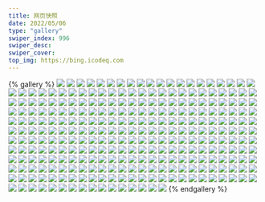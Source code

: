 ```yaml
---
title: 网页快照
date: 2022/05/06 
type: "gallery" 
swiper_index: 996
swiper_desc: 
swiper_cover: 
top_img: https://bing.icodeq.com 
---
```


{% gallery %}
![](https://alist.learnonly.xyz/d/!网页快照/time.run-us-west2.goorm.io/2022-09-06_09-57-51.png)
![](https://alist.learnonly.xyz/d/!网页快照/time.run-us-west2.goorm.io/2022-09-04_15-57-40.png)
![](https://alist.learnonly.xyz/d/!网页快照/time.run-us-west2.goorm.io/2022-09-05_19-01-15.png)
![](https://alist.learnonly.xyz/d/!网页快照/time.run-us-west2.goorm.io/2022-09-04_03-27-10.png)
![](https://alist.learnonly.xyz/d/!网页快照/time.run-us-west2.goorm.io/2022-09-04_18-59-03.png)
![](https://alist.learnonly.xyz/d/!网页快照/time.run-us-west2.goorm.io/2022-09-04_05-00-31.png)
![](https://alist.learnonly.xyz/d/!网页快照/time.run-us-west2.goorm.io/2022-09-05_16-00-58.png)
![](https://alist.learnonly.xyz/d/!网页快照/time.run-us-west2.goorm.io/2022-09-06_19-02-48.png)
![](https://alist.learnonly.xyz/d/!网页快照/time.run-us-west2.goorm.io/2022-09-05_03-37-03.png)
![](https://alist.learnonly.xyz/d/!网页快照/time.run-us-west2.goorm.io/2022-09-06_05-23-15.png)
![](https://alist.learnonly.xyz/d/!网页快照/time.run-us-west2.goorm.io/2022-09-05_21-57-48.png)
![](https://alist.learnonly.xyz/d/!网页快照/time.run-us-west2.goorm.io/2022-09-05_10-01-19.png)
![](https://alist.learnonly.xyz/d/!网页快照/time.run-us-west2.goorm.io/2022-09-05_13-35-28.png)
![](https://alist.learnonly.xyz/d/!网页快照/time.run-us-west2.goorm.io/2022-09-04_09-57-34.png)
![](https://alist.learnonly.xyz/d/!网页快照/time.run-us-west2.goorm.io/2022-09-05_05-15-58.png)
![](https://alist.learnonly.xyz/d/!网页快照/time.run-us-west2.goorm.io/2022-09-06_03-37-26.png)
![](https://alist.learnonly.xyz/d/!网页快照/time.run-us-west2.goorm.io/2022-09-04_13-21-25.png)
![](https://alist.learnonly.xyz/d/!网页快照/time.run-us-west2.goorm.io/2022-09-05_07-25-32.png)
![](https://alist.learnonly.xyz/d/!网页快照/time.run-us-west2.goorm.io/2022-09-06_07-32-00.png)
![](https://alist.learnonly.xyz/d/!网页快照/time.run-us-west2.goorm.io/2022-09-06_15-59-06.png)
![](https://alist.learnonly.xyz/d/!网页快照/time.run-us-west2.goorm.io/2022-09-06_13-33-59.png)
![](https://alist.learnonly.xyz/d/!网页快照/time.run-us-west2.goorm.io/2022-09-04_21-57-39.png)
![](https://alist.learnonly.xyz/d/!网页快照/vercel.pighog.repl.co/2022-09-06_13-33-20.png)
![](https://alist.learnonly.xyz/d/!网页快照/vercel.pighog.repl.co/2022-09-04_15-57-05.png)
![](https://alist.learnonly.xyz/d/!网页快照/vercel.pighog.repl.co/2022-09-04_04-59-29.png)
![](https://alist.learnonly.xyz/d/!网页快照/vercel.pighog.repl.co/2022-09-04_09-57-02.png)
![](https://alist.learnonly.xyz/d/!网页快照/vercel.pighog.repl.co/2022-09-06_09-57-19.png)
![](https://alist.learnonly.xyz/d/!网页快照/vercel.pighog.repl.co/2022-09-04_18-58-31.png)
![](https://alist.learnonly.xyz/d/!网页快照/vercel.pighog.repl.co/2022-09-04_21-57-06.png)
![](https://alist.learnonly.xyz/d/!网页快照/vercel.pighog.repl.co/2022-09-04_03-26-35.png)
![](https://alist.learnonly.xyz/d/!网页快照/vercel.pighog.repl.co/2022-09-06_03-36-20.png)
![](https://alist.learnonly.xyz/d/!网页快照/vercel.pighog.repl.co/2022-09-06_05-22-45.png)
![](https://alist.learnonly.xyz/d/!网页快照/vercel.pighog.repl.co/2022-09-05_05-15-24.png)
![](https://alist.learnonly.xyz/d/!网页快照/vercel.pighog.repl.co/2022-09-05_07-24-31.png)
![](https://alist.learnonly.xyz/d/!网页快照/vercel.pighog.repl.co/2022-09-04_13-20-51.png)
![](https://alist.learnonly.xyz/d/!网页快照/vercel.pighog.repl.co/2022-09-06_15-58-28.png)
![](https://alist.learnonly.xyz/d/!网页快照/vercel.pighog.repl.co/2022-09-05_13-33-29.png)
![](https://alist.learnonly.xyz/d/!网页快照/vercel.pighog.repl.co/2022-09-05_21-57-15.png)
![](https://alist.learnonly.xyz/d/!网页快照/vercel.pighog.repl.co/2022-09-05_03-36-18.png)
![](https://alist.learnonly.xyz/d/!网页快照/vercel.pighog.repl.co/2022-09-05_09-58-13.png)
![](https://alist.learnonly.xyz/d/!网页快照/vercel.pighog.repl.co/2022-09-06_19-02-18.png)
![](https://alist.learnonly.xyz/d/!网页快照/vercel.pighog.repl.co/2022-09-05_15-58-26.png)
![](https://alist.learnonly.xyz/d/!网页快照/vercel.pighog.repl.co/2022-09-06_07-31-00.png)
![](https://alist.learnonly.xyz/d/!网页快照/vercel.pighog.repl.co/2022-09-05_19-00-41.png)
![](https://alist.learnonly.xyz/d/!网页快照/alist.learnonly.xyz/2022-09-05_13-30-43.png)
![](https://alist.learnonly.xyz/d/!网页快照/alist.learnonly.xyz/2022-09-05_15-56-23.png)
![](https://alist.learnonly.xyz/d/!网页快照/alist.learnonly.xyz/2022-09-05_05-13-27.png)
![](https://alist.learnonly.xyz/d/!网页快照/alist.learnonly.xyz/2022-09-06_05-21-20.png)
![](https://alist.learnonly.xyz/d/!网页快照/alist.learnonly.xyz/2022-09-06_09-55-37.png)
![](https://alist.learnonly.xyz/d/!网页快照/alist.learnonly.xyz/2022-09-06_15-57-00.png)
![](https://alist.learnonly.xyz/d/!网页快照/alist.learnonly.xyz/2022-09-05_03-30-27.png)
![](https://alist.learnonly.xyz/d/!网页快照/alist.learnonly.xyz/2022-09-05_21-55-43.png)
![](https://alist.learnonly.xyz/d/!网页快照/alist.learnonly.xyz/2022-09-04_13-19-06.png)
![](https://alist.learnonly.xyz/d/!网页快照/alist.learnonly.xyz/2022-09-04_21-55-31.png)
![](https://alist.learnonly.xyz/d/!网页快照/alist.learnonly.xyz/2022-09-05_07-21-58.png)
![](https://alist.learnonly.xyz/d/!网页快照/alist.learnonly.xyz/2022-09-05_18-59-04.png)
![](https://alist.learnonly.xyz/d/!网页快照/alist.learnonly.xyz/2022-09-06_07-29-17.png)
![](https://alist.learnonly.xyz/d/!网页快照/alist.learnonly.xyz/2022-09-06_19-00-26.png)
![](https://alist.learnonly.xyz/d/!网页快照/alist.learnonly.xyz/2022-09-04_15-55-23.png)
![](https://alist.learnonly.xyz/d/!网页快照/alist.learnonly.xyz/2022-09-04_03-25-08.png)
![](https://alist.learnonly.xyz/d/!网页快照/alist.learnonly.xyz/2022-09-06_03-34-53.png)
![](https://alist.learnonly.xyz/d/!网页快照/alist.learnonly.xyz/2022-09-04_18-56-52.png)
![](https://alist.learnonly.xyz/d/!网页快照/alist.learnonly.xyz/2022-09-06_13-32-02.png)
![](https://alist.learnonly.xyz/d/!网页快照/alist.learnonly.xyz/2022-09-04_04-54-17.png)
![](https://alist.learnonly.xyz/d/!网页快照/alist.learnonly.xyz/2022-09-05_09-55-50.png)
![](https://alist.learnonly.xyz/d/!网页快照/alist.learnonly.xyz/2022-09-04_09-55-32.png)
![](https://alist.learnonly.xyz/d/!网页快照/img.pighog.repl.co/2022-09-05_13-32-27.png)
![](https://alist.learnonly.xyz/d/!网页快照/img.pighog.repl.co/2022-09-04_18-57-29.png)
![](https://alist.learnonly.xyz/d/!网页快照/img.pighog.repl.co/2022-09-05_07-23-45.png)
![](https://alist.learnonly.xyz/d/!网页快照/img.pighog.repl.co/2022-09-06_15-57-38.png)
![](https://alist.learnonly.xyz/d/!网页快照/img.pighog.repl.co/2022-09-04_03-25-48.png)
![](https://alist.learnonly.xyz/d/!网页快照/img.pighog.repl.co/2022-09-05_09-56-26.png)
![](https://alist.learnonly.xyz/d/!网页快照/img.pighog.repl.co/2022-09-04_09-56-10.png)
![](https://alist.learnonly.xyz/d/!网页快照/img.pighog.repl.co/2022-09-05_05-14-06.png)
![](https://alist.learnonly.xyz/d/!网页快照/img.pighog.repl.co/2022-09-06_03-35-30.png)
![](https://alist.learnonly.xyz/d/!网页快照/img.pighog.repl.co/2022-09-06_07-29-53.png)
![](https://alist.learnonly.xyz/d/!网页快照/img.pighog.repl.co/2022-09-05_03-35-01.png)
![](https://alist.learnonly.xyz/d/!网页快照/img.pighog.repl.co/2022-09-04_04-58-42.png)
![](https://alist.learnonly.xyz/d/!网页快照/img.pighog.repl.co/2022-09-05_15-57-05.png)
![](https://alist.learnonly.xyz/d/!网页快照/img.pighog.repl.co/2022-09-04_21-56-10.png)
![](https://alist.learnonly.xyz/d/!网页快照/img.pighog.repl.co/2022-09-05_21-56-21.png)
![](https://alist.learnonly.xyz/d/!网页快照/img.pighog.repl.co/2022-09-06_13-32-41.png)
![](https://alist.learnonly.xyz/d/!网页快照/img.pighog.repl.co/2022-09-06_09-56-14.png)
![](https://alist.learnonly.xyz/d/!网页快照/img.pighog.repl.co/2022-09-04_15-56-03.png)
![](https://alist.learnonly.xyz/d/!网页快照/img.pighog.repl.co/2022-09-06_19-01-03.png)
![](https://alist.learnonly.xyz/d/!网页快照/img.pighog.repl.co/2022-09-06_05-21-59.png)
![](https://alist.learnonly.xyz/d/!网页快照/img.pighog.repl.co/2022-09-04_13-19-50.png)
![](https://alist.learnonly.xyz/d/!网页快照/img.pighog.repl.co/2022-09-05_18-59-40.png)
![](https://alist.learnonly.xyz/d/!网页快照/one.pighog.repl.co/2022-09-04_03-26-28.png)
![](https://alist.learnonly.xyz/d/!网页快照/one.pighog.repl.co/2022-09-06_13-33-13.png)
![](https://alist.learnonly.xyz/d/!网页快照/one.pighog.repl.co/2022-09-04_04-59-22.png)
![](https://alist.learnonly.xyz/d/!网页快照/one.pighog.repl.co/2022-09-06_09-57-11.png)
![](https://alist.learnonly.xyz/d/!网页快照/one.pighog.repl.co/2022-09-05_05-15-16.png)
![](https://alist.learnonly.xyz/d/!网页快照/one.pighog.repl.co/2022-09-05_07-24-24.png)
![](https://alist.learnonly.xyz/d/!网页快照/one.pighog.repl.co/2022-09-05_13-33-21.png)
![](https://alist.learnonly.xyz/d/!网页快照/one.pighog.repl.co/2022-09-04_15-56-58.png)
![](https://alist.learnonly.xyz/d/!网页快照/one.pighog.repl.co/2022-09-05_21-57-06.png)
![](https://alist.learnonly.xyz/d/!网页快照/one.pighog.repl.co/2022-09-04_13-20-44.png)
![](https://alist.learnonly.xyz/d/!网页快照/one.pighog.repl.co/2022-09-06_05-22-38.png)
![](https://alist.learnonly.xyz/d/!网页快照/one.pighog.repl.co/2022-09-06_19-02-10.png)
![](https://alist.learnonly.xyz/d/!网页快照/one.pighog.repl.co/2022-09-05_09-58-06.png)
![](https://alist.learnonly.xyz/d/!网页快照/one.pighog.repl.co/2022-09-05_15-58-18.png)
![](https://alist.learnonly.xyz/d/!网页快照/one.pighog.repl.co/2022-09-04_18-58-24.png)
![](https://alist.learnonly.xyz/d/!网页快照/one.pighog.repl.co/2022-09-05_19-00-34.png)
![](https://alist.learnonly.xyz/d/!网页快照/one.pighog.repl.co/2022-09-06_15-58-21.png)
![](https://alist.learnonly.xyz/d/!网页快照/one.pighog.repl.co/2022-09-04_21-56-59.png)
![](https://alist.learnonly.xyz/d/!网页快照/one.pighog.repl.co/2022-09-04_09-56-55.png)
![](https://alist.learnonly.xyz/d/!网页快照/one.pighog.repl.co/2022-09-06_07-30-53.png)
![](https://alist.learnonly.xyz/d/!网页快照/one.pighog.repl.co/2022-09-06_03-36-13.png)
![](https://alist.learnonly.xyz/d/!网页快照/one.pighog.repl.co/2022-09-05_03-36-10.png)
![](https://alist.learnonly.xyz/d/!网页快照/todo.learnonly.xyz/2022-09-04_15-59-09.png)
![](https://alist.learnonly.xyz/d/!网页快照/todo.learnonly.xyz/2022-09-04_09-59-10.png)
![](https://alist.learnonly.xyz/d/!网页快照/todo.learnonly.xyz/2022-09-05_07-26-28.png)
![](https://alist.learnonly.xyz/d/!网页快照/todo.learnonly.xyz/2022-09-06_13-36-06.png)
![](https://alist.learnonly.xyz/d/!网页快照/todo.learnonly.xyz/2022-09-06_19-03-25.png)
![](https://alist.learnonly.xyz/d/!网页快照/todo.learnonly.xyz/2022-09-04_21-59-08.png)
![](https://alist.learnonly.xyz/d/!网页快照/todo.learnonly.xyz/2022-09-04_19-01-09.png)
![](https://alist.learnonly.xyz/d/!网页快照/todo.learnonly.xyz/2022-09-05_10-04-59.png)
![](https://alist.learnonly.xyz/d/!网页快照/todo.learnonly.xyz/2022-09-05_07-26-17.png)
![](https://alist.learnonly.xyz/d/!网页快照/todo.learnonly.xyz/2022-09-04_09-59-19.png)
![](https://alist.learnonly.xyz/d/!网页快照/todo.learnonly.xyz/2022-09-06_05-24-44.png)
![](https://alist.learnonly.xyz/d/!网页快照/todo.learnonly.xyz/2022-09-06_03-39-04.png)
![](https://alist.learnonly.xyz/d/!网页快照/todo.learnonly.xyz/2022-09-05_13-38-28.png)
![](https://alist.learnonly.xyz/d/!网页快照/todo.learnonly.xyz/2022-09-06_15-59-54.png)
![](https://alist.learnonly.xyz/d/!网页快照/todo.learnonly.xyz/2022-09-04_03-28-40.png)
![](https://alist.learnonly.xyz/d/!网页快照/todo.learnonly.xyz/2022-09-04_19-01-20.png)
![](https://alist.learnonly.xyz/d/!网页快照/todo.learnonly.xyz/2022-09-06_19-03-36.png)
![](https://alist.learnonly.xyz/d/!网页快照/todo.learnonly.xyz/2022-09-06_03-39-15.png)
![](https://alist.learnonly.xyz/d/!网页快照/todo.learnonly.xyz/2022-09-05_16-05-07.png)
![](https://alist.learnonly.xyz/d/!网页快照/todo.learnonly.xyz/2022-09-05_05-16-58.png)
![](https://alist.learnonly.xyz/d/!网页快照/todo.learnonly.xyz/2022-09-06_07-32-46.png)
![](https://alist.learnonly.xyz/d/!网页快照/todo.learnonly.xyz/2022-09-06_07-32-35.png)
![](https://alist.learnonly.xyz/d/!网页快照/todo.learnonly.xyz/2022-09-04_05-03-19.png)
![](https://alist.learnonly.xyz/d/!网页快照/todo.learnonly.xyz/2022-09-05_13-38-15.png)
![](https://alist.learnonly.xyz/d/!网页快照/todo.learnonly.xyz/2022-09-05_16-05-22.png)
![](https://alist.learnonly.xyz/d/!网页快照/todo.learnonly.xyz/2022-09-05_10-05-10.png)
![](https://alist.learnonly.xyz/d/!网页快照/todo.learnonly.xyz/2022-09-04_03-28-51.png)
![](https://alist.learnonly.xyz/d/!网页快照/todo.learnonly.xyz/2022-09-05_19-02-27.png)
![](https://alist.learnonly.xyz/d/!网页快照/todo.learnonly.xyz/2022-09-05_03-38-13.png)
![](https://alist.learnonly.xyz/d/!网页快照/todo.learnonly.xyz/2022-09-04_21-59-19.png)
![](https://alist.learnonly.xyz/d/!网页快照/todo.learnonly.xyz/2022-09-05_19-02-14.png)
![](https://alist.learnonly.xyz/d/!网页快照/todo.learnonly.xyz/2022-09-06_09-58-34.png)
![](https://alist.learnonly.xyz/d/!网页快照/todo.learnonly.xyz/2022-09-06_13-35-54.png)
![](https://alist.learnonly.xyz/d/!网页快照/todo.learnonly.xyz/2022-09-04_13-23-12.png)
![](https://alist.learnonly.xyz/d/!网页快照/todo.learnonly.xyz/2022-09-05_21-59-46.png)
![](https://alist.learnonly.xyz/d/!网页快照/todo.learnonly.xyz/2022-09-06_09-58-24.png)
![](https://alist.learnonly.xyz/d/!网页快照/todo.learnonly.xyz/2022-09-04_05-03-10.png)
![](https://alist.learnonly.xyz/d/!网页快照/todo.learnonly.xyz/2022-09-05_21-59-35.png)
![](https://alist.learnonly.xyz/d/!网页快照/todo.learnonly.xyz/2022-09-04_13-23-03.png)
![](https://alist.learnonly.xyz/d/!网页快照/todo.learnonly.xyz/2022-09-05_05-16-48.png)
![](https://alist.learnonly.xyz/d/!网页快照/todo.learnonly.xyz/2022-09-05_03-38-23.png)
![](https://alist.learnonly.xyz/d/!网页快照/todo.learnonly.xyz/2022-09-04_15-59-20.png)
![](https://alist.learnonly.xyz/d/!网页快照/todo.learnonly.xyz/2022-09-06_16-00-09.png)
![](https://alist.learnonly.xyz/d/!网页快照/todo.learnonly.xyz/2022-09-06_05-24-53.png)
![](https://alist.learnonly.xyz/d/!网页快照/space.bilibili.com/2022-09-06_05-21-31.png)
![](https://alist.learnonly.xyz/d/!网页快照/space.bilibili.com/2022-09-06_19-00-36.png)
![](https://alist.learnonly.xyz/d/!网页快照/space.bilibili.com/2022-09-05_07-22-10.png)
![](https://alist.learnonly.xyz/d/!网页快照/space.bilibili.com/2022-09-06_15-57-11.png)
![](https://alist.learnonly.xyz/d/!网页快照/space.bilibili.com/2022-09-04_03-25-21.png)
![](https://alist.learnonly.xyz/d/!网页快照/space.bilibili.com/2022-09-04_15-55-38.png)
![](https://alist.learnonly.xyz/d/!网页快照/space.bilibili.com/2022-09-04_09-55-44.png)
![](https://alist.learnonly.xyz/d/!网页快照/space.bilibili.com/2022-09-05_05-13-40.png)
![](https://alist.learnonly.xyz/d/!网页快照/space.bilibili.com/2022-09-05_15-56-38.png)
![](https://alist.learnonly.xyz/d/!网页快照/space.bilibili.com/2022-09-06_03-35-04.png)
![](https://alist.learnonly.xyz/d/!网页快照/space.bilibili.com/2022-09-05_18-59-14.png)
![](https://alist.learnonly.xyz/d/!网页快照/space.bilibili.com/2022-09-05_21-55-54.png)
![](https://alist.learnonly.xyz/d/!网页快照/space.bilibili.com/2022-09-04_21-55-42.png)
![](https://alist.learnonly.xyz/d/!网页快照/space.bilibili.com/2022-09-04_04-54-29.png)
![](https://alist.learnonly.xyz/d/!网页快照/space.bilibili.com/2022-09-04_18-57-04.png)
![](https://alist.learnonly.xyz/d/!网页快照/space.bilibili.com/2022-09-05_03-30-37.png)
![](https://alist.learnonly.xyz/d/!网页快照/space.bilibili.com/2022-09-06_13-32-14.png)
![](https://alist.learnonly.xyz/d/!网页快照/space.bilibili.com/2022-09-05_09-56-01.png)
![](https://alist.learnonly.xyz/d/!网页快照/space.bilibili.com/2022-09-06_07-29-27.png)
![](https://alist.learnonly.xyz/d/!网页快照/space.bilibili.com/2022-09-04_13-19-22.png)
![](https://alist.learnonly.xyz/d/!网页快照/space.bilibili.com/2022-09-06_09-55-48.png)
![](https://alist.learnonly.xyz/d/!网页快照/space.bilibili.com/2022-09-05_13-30-54.png)
![](https://alist.learnonly.xyz/d/!网页快照/read.learnonly.xyz/2022-09-04_13-21-34.png)
![](https://alist.learnonly.xyz/d/!网页快照/read.learnonly.xyz/2022-09-05_19-01-46.png)
![](https://alist.learnonly.xyz/d/!网页快照/read.learnonly.xyz/2022-09-04_21-57-48.png)
![](https://alist.learnonly.xyz/d/!网页快照/read.learnonly.xyz/2022-09-05_07-25-53.png)
![](https://alist.learnonly.xyz/d/!网页快照/read.learnonly.xyz/2022-09-06_15-59-17.png)
![](https://alist.learnonly.xyz/d/!网页快照/read.learnonly.xyz/2022-09-04_15-57-50.png)
![](https://alist.learnonly.xyz/d/!网页快照/read.learnonly.xyz/2022-09-06_19-02-59.png)
![](https://alist.learnonly.xyz/d/!网页快照/read.learnonly.xyz/2022-09-06_05-23-26.png)
![](https://alist.learnonly.xyz/d/!网页快照/read.learnonly.xyz/2022-09-06_13-34-09.png)
![](https://alist.learnonly.xyz/d/!网页快照/read.learnonly.xyz/2022-09-06_09-58-02.png)
![](https://alist.learnonly.xyz/d/!网页快照/read.learnonly.xyz/2022-09-05_10-03-21.png)
![](https://alist.learnonly.xyz/d/!网页快照/read.learnonly.xyz/2022-09-05_05-16-20.png)
![](https://alist.learnonly.xyz/d/!网页快照/read.learnonly.xyz/2022-09-04_18-59-13.png)
![](https://alist.learnonly.xyz/d/!网页快照/read.learnonly.xyz/2022-09-04_09-57-45.png)
![](https://alist.learnonly.xyz/d/!网页快照/read.learnonly.xyz/2022-09-04_03-27-20.png)
![](https://alist.learnonly.xyz/d/!网页快照/read.learnonly.xyz/2022-09-05_13-37-45.png)
![](https://alist.learnonly.xyz/d/!网页快照/read.learnonly.xyz/2022-09-05_03-37-14.png)
![](https://alist.learnonly.xyz/d/!网页快照/read.learnonly.xyz/2022-09-05_21-58-15.png)
![](https://alist.learnonly.xyz/d/!网页快照/read.learnonly.xyz/2022-09-05_16-03-12.png)
![](https://alist.learnonly.xyz/d/!网页快照/read.learnonly.xyz/2022-09-06_03-37-36.png)
![](https://alist.learnonly.xyz/d/!网页快照/read.learnonly.xyz/2022-09-06_07-32-12.png)
![](https://alist.learnonly.xyz/d/!网页快照/read.learnonly.xyz/2022-09-04_05-00-42.png)
![](https://alist.learnonly.xyz/d/!网页快照/docs.learnonly.xyz/2022-09-04_13-22-42.png)
![](https://alist.learnonly.xyz/d/!网页快照/docs.learnonly.xyz/2022-09-04_03-28-28.png)
![](https://alist.learnonly.xyz/d/!网页快照/docs.learnonly.xyz/2022-09-04_05-01-50.png)
![](https://alist.learnonly.xyz/d/!网页快照/docs.learnonly.xyz/2022-09-06_15-59-28.png)
![](https://alist.learnonly.xyz/d/!网页快照/docs.learnonly.xyz/2022-09-04_15-58-58.png)
![](https://alist.learnonly.xyz/d/!网页快照/docs.learnonly.xyz/2022-09-04_21-58-56.png)
![](https://alist.learnonly.xyz/d/!网页快照/docs.learnonly.xyz/2022-09-04_19-00-57.png)
![](https://alist.learnonly.xyz/d/!网页快照/docs.learnonly.xyz/2022-09-05_13-37-57.png)
![](https://alist.learnonly.xyz/d/!网页快照/docs.learnonly.xyz/2022-09-06_13-34-20.png)
![](https://alist.learnonly.xyz/d/!网页快照/docs.learnonly.xyz/2022-09-06_09-58-12.png)
![](https://alist.learnonly.xyz/d/!网页快照/docs.learnonly.xyz/2022-09-06_03-38-44.png)
![](https://alist.learnonly.xyz/d/!网页快照/docs.learnonly.xyz/2022-09-05_21-59-23.png)
![](https://alist.learnonly.xyz/d/!网页快照/docs.learnonly.xyz/2022-09-05_10-03-32.png)
![](https://alist.learnonly.xyz/d/!网页快照/docs.learnonly.xyz/2022-09-05_07-26-05.png)
![](https://alist.learnonly.xyz/d/!网页快照/docs.learnonly.xyz/2022-09-06_19-03-10.png)
![](https://alist.learnonly.xyz/d/!网页快照/docs.learnonly.xyz/2022-09-05_16-04-41.png)
![](https://alist.learnonly.xyz/d/!网页快照/docs.learnonly.xyz/2022-09-06_05-24-34.png)
![](https://alist.learnonly.xyz/d/!网页快照/docs.learnonly.xyz/2022-09-05_19-01-57.png)
![](https://alist.learnonly.xyz/d/!网页快照/docs.learnonly.xyz/2022-09-05_05-16-37.png)
![](https://alist.learnonly.xyz/d/!网页快照/docs.learnonly.xyz/2022-09-05_03-37-25.png)
![](https://alist.learnonly.xyz/d/!网页快照/docs.learnonly.xyz/2022-09-06_07-32-23.png)
![](https://alist.learnonly.xyz/d/!网页快照/docs.learnonly.xyz/2022-09-04_09-58-53.png)
![](https://alist.learnonly.xyz/d/!网页快照/news.pigp.repl.co/2022-09-04_03-27-03.png)
![](https://alist.learnonly.xyz/d/!网页快照/news.pigp.repl.co/2022-09-06_13-33-50.png)
![](https://alist.learnonly.xyz/d/!网页快照/news.pigp.repl.co/2022-09-05_10-01-10.png)
![](https://alist.learnonly.xyz/d/!网页快照/news.pigp.repl.co/2022-09-05_13-35-20.png)
![](https://alist.learnonly.xyz/d/!网页快照/news.pigp.repl.co/2022-09-05_16-00-50.png)
![](https://alist.learnonly.xyz/d/!网页快照/news.pigp.repl.co/2022-09-04_09-57-27.png)
![](https://alist.learnonly.xyz/d/!网页快照/news.pigp.repl.co/2022-09-05_07-25-24.png)
![](https://alist.learnonly.xyz/d/!网页快照/news.pigp.repl.co/2022-09-06_07-31-53.png)
![](https://alist.learnonly.xyz/d/!网页快照/news.pigp.repl.co/2022-09-06_09-57-44.png)
![](https://alist.learnonly.xyz/d/!网页快照/news.pigp.repl.co/2022-09-04_15-57-32.png)
![](https://alist.learnonly.xyz/d/!网页快照/news.pigp.repl.co/2022-09-06_03-37-18.png)
![](https://alist.learnonly.xyz/d/!网页快照/news.pigp.repl.co/2022-09-05_05-15-50.png)
![](https://alist.learnonly.xyz/d/!网页快照/news.pigp.repl.co/2022-09-06_19-02-40.png)
![](https://alist.learnonly.xyz/d/!网页快照/news.pigp.repl.co/2022-09-06_15-58-58.png)
![](https://alist.learnonly.xyz/d/!网页快照/news.pigp.repl.co/2022-09-04_21-57-31.png)
![](https://alist.learnonly.xyz/d/!网页快照/news.pigp.repl.co/2022-09-04_18-58-55.png)
![](https://alist.learnonly.xyz/d/!网页快照/news.pigp.repl.co/2022-09-06_05-23-08.png)
![](https://alist.learnonly.xyz/d/!网页快照/news.pigp.repl.co/2022-09-05_21-57-40.png)
![](https://alist.learnonly.xyz/d/!网页快照/news.pigp.repl.co/2022-09-04_13-21-17.png)
![](https://alist.learnonly.xyz/d/!网页快照/news.pigp.repl.co/2022-09-05_19-01-07.png)
![](https://alist.learnonly.xyz/d/!网页快照/news.pigp.repl.co/2022-09-04_05-00-23.png)
![](https://alist.learnonly.xyz/d/!网页快照/news.pigp.repl.co/2022-09-05_03-36-56.png)
![](https://alist.learnonly.xyz/d/!网页快照/pighog.vercel.app/2022-09-05_05-13-57.png)
![](https://alist.learnonly.xyz/d/!网页快照/pighog.vercel.app/2022-09-05_15-56-54.png)
![](https://alist.learnonly.xyz/d/!网页快照/pighog.vercel.app/2022-09-06_07-29-44.png)
![](https://alist.learnonly.xyz/d/!网页快照/pighog.vercel.app/2022-09-04_04-54-45.png)
![](https://alist.learnonly.xyz/d/!网页快照/pighog.vercel.app/2022-09-04_18-57-20.png)
![](https://alist.learnonly.xyz/d/!网页快照/pighog.vercel.app/2022-09-05_21-56-11.png)
![](https://alist.learnonly.xyz/d/!网页快照/pighog.vercel.app/2022-09-06_05-21-50.png)
![](https://alist.learnonly.xyz/d/!网页快照/pighog.vercel.app/2022-09-05_13-31-13.png)
![](https://alist.learnonly.xyz/d/!网页快照/pighog.vercel.app/2022-09-05_18-59-31.png)
![](https://alist.learnonly.xyz/d/!网页快照/pighog.vercel.app/2022-09-06_09-56-05.png)
![](https://alist.learnonly.xyz/d/!网页快照/pighog.vercel.app/2022-09-04_13-19-39.png)
![](https://alist.learnonly.xyz/d/!网页快照/pighog.vercel.app/2022-09-06_13-32-30.png)
![](https://alist.learnonly.xyz/d/!网页快照/pighog.vercel.app/2022-09-05_03-30-54.png)
![](https://alist.learnonly.xyz/d/!网页快照/pighog.vercel.app/2022-09-05_07-22-26.png)
![](https://alist.learnonly.xyz/d/!网页快照/pighog.vercel.app/2022-09-06_19-00-54.png)
![](https://alist.learnonly.xyz/d/!网页快照/pighog.vercel.app/2022-09-04_15-55-54.png)
![](https://alist.learnonly.xyz/d/!网页快照/pighog.vercel.app/2022-09-04_03-25-38.png)
![](https://alist.learnonly.xyz/d/!网页快照/pighog.vercel.app/2022-09-06_15-57-29.png)
![](https://alist.learnonly.xyz/d/!网页快照/pighog.vercel.app/2022-09-06_03-35-20.png)
![](https://alist.learnonly.xyz/d/!网页快照/pighog.vercel.app/2022-09-04_21-56-01.png)
![](https://alist.learnonly.xyz/d/!网页快照/pighog.vercel.app/2022-09-05_09-56-17.png)
![](https://alist.learnonly.xyz/d/!网页快照/pighog.vercel.app/2022-09-04_09-56-00.png)
![](https://alist.learnonly.xyz/d/!网页快照/blog.learnonly.xyz/2022-09-06_19-00-46.png)
![](https://alist.learnonly.xyz/d/!网页快照/blog.learnonly.xyz/2022-09-06_03-35-13.png)
![](https://alist.learnonly.xyz/d/!网页快照/blog.learnonly.xyz/2022-09-04_03-25-30.png)
![](https://alist.learnonly.xyz/d/!网页快照/blog.learnonly.xyz/2022-09-05_05-13-48.png)
![](https://alist.learnonly.xyz/d/!网页快照/blog.learnonly.xyz/2022-09-06_07-29-36.png)
![](https://alist.learnonly.xyz/d/!网页快照/blog.learnonly.xyz/2022-09-04_21-55-52.png)
![](https://alist.learnonly.xyz/d/!网页快照/blog.learnonly.xyz/2022-09-05_18-59-23.png)
![](https://alist.learnonly.xyz/d/!网页快照/blog.learnonly.xyz/2022-09-04_18-57-13.png)
![](https://alist.learnonly.xyz/d/!网页快照/blog.learnonly.xyz/2022-09-05_07-22-18.png)
![](https://alist.learnonly.xyz/d/!网页快照/blog.learnonly.xyz/2022-09-05_13-31-04.png)
![](https://alist.learnonly.xyz/d/!网页快照/blog.learnonly.xyz/2022-09-05_21-56-03.png)
![](https://alist.learnonly.xyz/d/!网页快照/blog.learnonly.xyz/2022-09-06_09-55-57.png)
![](https://alist.learnonly.xyz/d/!网页快照/blog.learnonly.xyz/2022-09-05_03-30-46.png)
![](https://alist.learnonly.xyz/d/!网页快照/blog.learnonly.xyz/2022-09-04_09-55-53.png)
![](https://alist.learnonly.xyz/d/!网页快照/blog.learnonly.xyz/2022-09-06_05-21-40.png)
![](https://alist.learnonly.xyz/d/!网页快照/blog.learnonly.xyz/2022-09-04_04-54-37.png)
![](https://alist.learnonly.xyz/d/!网页快照/blog.learnonly.xyz/2022-09-06_13-32-22.png)
![](https://alist.learnonly.xyz/d/!网页快照/blog.learnonly.xyz/2022-09-04_13-19-32.png)
![](https://alist.learnonly.xyz/d/!网页快照/blog.learnonly.xyz/2022-09-06_15-57-21.png)
![](https://alist.learnonly.xyz/d/!网页快照/blog.learnonly.xyz/2022-09-05_09-56-10.png)
![](https://alist.learnonly.xyz/d/!网页快照/blog.learnonly.xyz/2022-09-04_15-55-47.png)
![](https://alist.learnonly.xyz/d/!网页快照/blog.learnonly.xyz/2022-09-05_15-56-47.png)
{% endgallery %}
